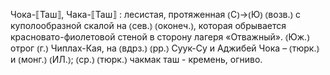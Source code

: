 ---
---

Чока-⟦Таш⟧, Чака-⟦Таш⟧
: лесистая, протяженная ⦅С⦆→⦅Ю⦆ ⦅возв.⦆ с куполообразной скалой на ⦅сев.⦆ ⦅оконеч.⦆, которая обрывается красновато-фиолетовой стеной в сторону лагеря «Отважный». ⦅Юж.⦆ отрог ⦅г.⦆ Чиплах-Кая, на ⦅вдрз.⦆ ⦅рр.⦆ Суук-Су и Аджибей Чока – ⦅тюрк.⦆ и ⦅монг.⦆ ⦅ИЛ.⦆; ⦅ср.⦆ ⦅тюрк.⦆ чакмак таш - кремень, огниво.

